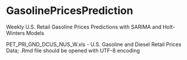# GasolinePricesPrediction
Weekly U.S. Retail Gasoline Prices Predictions with SARIMA and Holt-Winters Models

PET_PRI_GND_DCUS_NUS_W.xls - U.S. Gasoline and Diesel Retail Prices Data; 
.Rmd file should be opened with UTF-8 encoding
